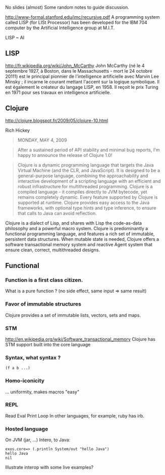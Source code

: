 No slides (almost)
Some random notes to guide discussion.

http://www-formal.stanford.edu/jmc/recursive.pdf
A programming system called LISP (for LISt Processor) has been developed for the IBM 704 computer by the Artificial Intelligence group at M.I.T.

LISP ~ AI 

## LISP
http://fr.wikipedia.org/wiki/John_McCarthy
John McCarthy (né le 4 septembre 1927, à Boston, dans le Massachusetts - mort le 24 octobre 20111) est le principal pionnier de l'intelligence artificielle avec Marvin Lee Minsky ; il incarne le courant mettant l'accent sur la logique symbolique.
Il est également le créateur du langage LISP, en 1958. Il reçoit le prix Turing en 1971 pour ses travaux en intelligence artificielle.

## Clojure

http://clojure.blogspot.fr/2009/05/clojure-10.html

Rich Hickey

>MONDAY, MAY 4, 2009

>After a sustained period of API stability and minimal bug reports, I'm happy to announce the release of Clojure 1.0!

>Clojure is a dynamic programming language that targets the Java Virtual Machine (and the CLR, and JavaScript). It is designed to be a general-purpose language, combining the approachability and interactive development of a scripting language with an efficient and robust infrastructure for multithreaded programming. Clojure is a compiled language - it compiles directly to JVM bytecode, yet remains completely dynamic. Every feature supported by Clojure is supported at runtime. Clojure provides easy access to the Java frameworks, with optional type hints and type inference, to ensure that calls to Java can avoid reflection.

Clojure is a dialect of Lisp, and shares with Lisp the code-as-data philosophy and a powerful macro system. Clojure is predominantly a functional programming language, and features a rich set of immutable, persistent data structures. When mutable state is needed, Clojure offers a software transactional memory system and reactive Agent system that ensure clean, correct, multithreaded designs.

## Functional

### Function is a first class citizen.
What is a pure function ? (no side effect, same input => same result)

### Favor of immutable structures
Clojure provides a set of immutable lists, vectors, sets and maps.

### STM
http://en.wikipedia.org/wiki/Software_transactional_memory
Clojure has STM support built into the core language

### Syntax, what syntax ?
```
(f a b ...)
```

### Homo-iconicity
... uniformity, makes macros "easy"

### REPL
Read Eval Print Loop
In other languages, for example, ruby has irb. 

### Hosted language 
On JVM (jar, ...)
Intero, to Java:
```
exos.core=> (.println System/out "hello Java")
hello Java
nil
```






Illustrate interop with some live examples?
